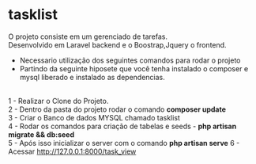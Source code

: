 # tasklist
O projeto consiste em um gerenciado de tarefas.<br>
Desenvolvido em Laravel backend e o Boostrap,Jquery o frontend.


* Necessario utilização dos seguintes comandos para rodar o projeto<br>
* Partindo da seguinte hiposete que você tenha instalado o composer e mysql liberado e instalado as dependencias.<br><br>

1 - Realizar o Clone do Projeto.<br>
2 - Dentro da pasta do projeto rodar o comando <b>composer update</b><br>
3 - Criar o Banco de dados MYSQL chamado tasklist<br>
4 - Rodar os comandos para criação de tabelas e seeds - <b>php artisan migrate && db:seed </b><br>
5 - Após isso inicializar o server com o comando <b>php artisan serve</b>
6 - Acessar http://127.0.0.1:8000/task_view 

